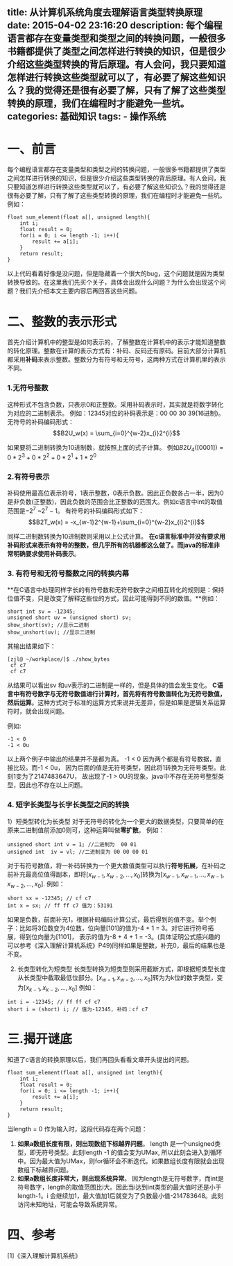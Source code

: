 title: 从计算机系统角度去理解语言类型转换原理
date: 2015-04-02 23:16:20
description: 每个编程语言都存在变量类型和类型之间的转换问题，一般很多书籍都提供了类型之间怎样进行转换的知识，但是很少介绍这些类型转换的背后原理。有人会问，我只要知道怎样进行转换这些类型就可以了，有必要了解这些知识么？我的觉得还是很有必要了解，只有了解了这些类型转换的原理，我们在编程时才能避免一些坑。
categories: 基础知识
tags:
    - 操作系统
---



# 一、前言
每个编程语言都存在变量类型和类型之间的转换问题，一般很多书籍都提供了类型之间怎样进行转换的知识，但是很少介绍这些类型转换的背后原理。有人会问，我只要知道怎样进行转换这些类型就可以了，有必要了解这些知识么？我的觉得还是很有必要了解，只有了解了这些类型转换的原理，我们在编程时才能避免一些坑。例如：
```
float sum_element(float a[], unsigned length){
    int i;
    float result = 0;
    for(i = 0; i <= length -1; i++){
        result += a[i];
    }
    return result;
}
```
以上代码看着好像是没问题，但是隐藏着一个很大的bug，这个问题就是因为类型转换导致的。在这里我们先买个关子，具体会出现什么问题？为什么会出现这个问题？我们先介绍本文主要内容后再回答这些问题。

# 二、整数的表示形式
首先介绍计算机中的整型是如何表示的，了解整数在计算机中的表示才能知道整数的转化原理。整数在计算的表示方式有：补码、反码还有原码。目前大部分计算机都采用**补码**来表示整数。整数分为有符号和无符号，这两种方式在计算机里的表示不同。
### 1.无符号整数
这种形式不包含负数，只表示0和正整数。采用补码表示时，其实就是将数字转化为对应的二进制表示。
例如：12345对应的补码表示是：00 00 30 39(16进制)。
无符号的补码编码形式：
     $$B2U_w(x) = \sum_{i=0}^{w-2}x_{i}2^{i}$$

如果要将二进制转换为10进制数，就按照上面的式子计算。
例如$B2U_4([0001]) = 0*2^3+0*2^2 + 0*2^1 + 1*2^0$

### 2.有符号表示
补码使用最高位表示符号，1表示整数，0表示负数。因此正负数各占一半，因为0是非负数(正整数)，因此负数的范围会比正整数的范围大。例如c语言中int的取值范围是$-2^7$ ~$2^7-1$。
有符号的补码编码形式如下：
    $$B2T_w(x) = -x_{w-1}2^{w-1}+\sum_{i=0}^{w-2}x_{i}2^{i}$$
    
同样二进制数转换为10进制数则采用以上公式计算。
**在c语言标准中并没有要求用补码形式来表示有符号的整数，但几乎所有的机器都这么做了。而java的标准非常明确要求使用补码表示**。

### 3. 有符号和无符号整数之间的转换内幕
**在C语言中处理同样字长的有符号数和无符号数字之间相互转化的规则是：保持位值不变，只是改变了解释这些位的方式，因此可能得到不同的数值。**例如：
```
short int sv = -12345;
unsigned short uv = (unsigned short) sv;
show_short(sv); //显示二进制
show_unshort(uv); //显示二进制
```
其输出结果如下：
```
[zjl@ ~/workplace/]$ ./show_bytes
 cf c7 
 cf c7
```
从结果可以看出sv 和uv表示的二进制是一样的，但是具体的值会发生变化。
**C语言中有符号数字与无符号数值进行计算时，首先将有符号数值转化为无符号数值，然后运算**。这种方式对于标准的运算方式来说并无差异，但是如果是逻辑关系运算符时，就会出现问题。

例如:
```
-1 < 0
-1 < 0u
```
以上两个例子中输出的结果并不是都为真。 -1 < 0 因为两个都是有符号数据，直接比较。而-1 < 0u， 因为后面的值是无符号类型，因此将1转换为无符号类型。此刻1变为了2147483647U， 故出现了-1 > 0U的现象。java中不存在无符号整型类型，因此也不存在以上问题。

### 4. 短字长类型与长字长类型之间的转换
1）短类型转化为长类型
对于无符号的转化为一个更大的数据类型，只要简单的在原来二进制值前添加0则可，这种运算叫做**零扩散**。
例如：
```
unsigned short int v = 1; //二进制为  00 01
unsigned int  iv = vl; //二进制变为 00 00 00 01
```
对于有符号数值，将一补码转换为一个更大数值类型可以执行**符号拓展**，在补码之前补充最高位值得副本，即将$[x_{w-1},x_{w-2},...,x_0]$转换为$[x_{w-1},x_{w-1},...,x_{w-1},x_{w-2},...,x_0]$.
例如：
```
short sx = -12345; // cf c7
int x = sx; // ff ff c7 值为：53191
```
如果是负数，前面补充1，根据补码编码计算公式，最后得到的值不变。举个例子：比如将3位数变为4位数，位向量[101]的值为-4 + 1 = 3。对它进行符号拓展，得到位向量为[1101]， 表示的值为-8 + 4 + 1 = -3。(具体证明公式感兴趣的可以参考《深入理解计算机系统》P49)同样如果是整数，补充0，最后的结果也是不变。

2) 长类型转化为短类型
长类型转换为短类型则采用截断方式，即根据短类型长度从长类型中截取最低位部分。$[x_{w-1},x_{w-2},...,x_0]$转为为k位的数字类型，变为$[x_{k-1},x_{k-2},...,x_0]$
例如：
```
int i = -12345; // ff ff cf c7
short i = (short) i; // 值为-12345, 补码：cf c7
```

# 三.揭开谜底
知道了c语言的转换原理以后，我们再回头看看文章开头提出的问题。
```
float sum_element(float a[], unsigned int length){
    int i;
    float result = 0;
    for(i = 0; i <= length -1; i++){
        result += a[i];
    }
    return result;
}
```
当length = 0 作为输入时，这段代码存在两个问题：
1. **如果a数组长度有限，则出现数组下标越界问题**。
    length 是一个unsigned类型，即无符号类型。此刻length -1 的值会变为UMax, 所以此刻会进入到循环中。因为最大值为UMax，则for循环会不断迭代。如果数组长度有限就会出现数组下标越界问题。
2. **如果a数组长度非常大，则出现系统异常**。
    因为length是无符号数字，而int是符号数字，length的取值范围比i大。因此当i达到int类型的最大值时还是小于length-1。i 会继续加1，最大值加1后就变为了负数最小值-214783648。此刻访问未知地址，可能会导致系统异常。

# 四、参考
[1]《深入理解计算机系统》



